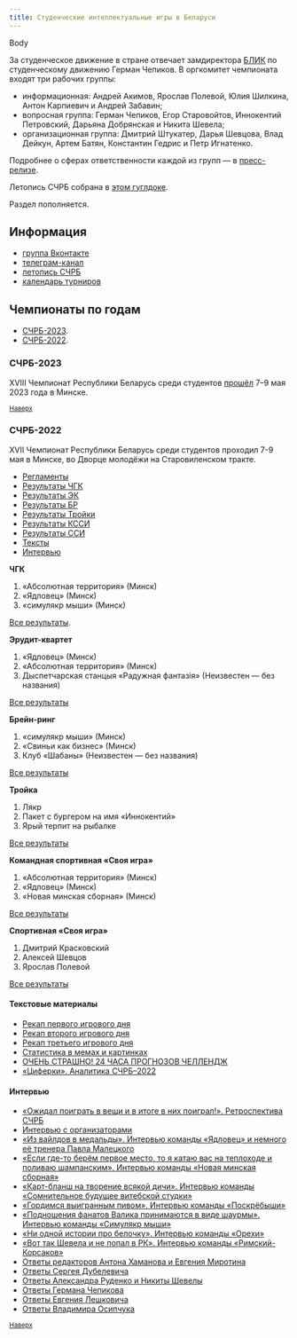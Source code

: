 ```yaml
---
title: Студенческие интеллектуальные игры в Беларуси
---
```


Body

За студенческое движение в стране отвечает замдиректора [БЛИК](https://blik.by/o-nas/) по студенческому движению Герман Чепиков. В оргкомитет чемпионата входят три рабочих группы:
- информационная: Андрей Акимов, Ярослав Полевой, Юлия Шилкина, Антон Карпиевич и Андрей Забавин; 
- вопросная группа: Герман Чепиков, Егор Старовойтов, Иннокентий Петровский, Дарьяна Добрянская и Никита Шевела; 
- организационная группа: Дмитрий Штукатер, Дарья Шевцова, Влад Дейкун, Артем Батян, Константин Гедрис и Петр Игнатенко.

Подробнее о сферах ответственности каждой из групп — в [пресс-релизе](https://docs.google.com/document/d/12pLNbmUBZ-ZWaExir0UDmpKf02n4p0-qwzDigzcuo1Q/edit).

Летопись СЧРБ собрана в [этом гуглдоке](https://docs.google.com/spreadsheets/d/1kLLevoGED1Gpt8eOFoVVDRF8988BwEawdss9JdheWs0/edit#gid=72392059).

Раздел пополняется.

## Информация

- [группа Вконтакте](https://vk.com/studchgk_belarus)
- [телеграм-канал](https://t.me/studchgk_belarus)
- [летопись СЧРБ](https://docs.google.com/spreadsheets/d/1kLLevoGED1Gpt8eOFoVVDRF8988BwEawdss9JdheWs0/edit#gid=518101333)
- [календарь турниров](https://docs.google.com/spreadsheets/d/1uBrM-pbs7cWAM3T8Jh6cKeJJjJzysR9hH0fm6RLHRFA/edit#gid=1088060338)

## Чемпионаты по годам <a name="atop"></a>

- [СЧРБ-2023](#2023).
- [СЧРБ-2022](#2022).

### СЧРБ-2023<a name="2023"></a>

XVIII Чемпионат Республики Беларусь среди студентов [прошёл](https://rating.chgk.info/tournament/8411) 7–9 мая 2023 года в Минске.

<small>[Наверх](#atop)</small>

### СЧРБ-2022<a name="2022"></a>

XVII Чемпионат Республики Беларусь среди студентов проходил 7-9 мая в Минске, во Дворце молодёжи на Старовиленском тракте. 

- [Регламенты](https://docs.google.com/document/d/11eJsVRRN0Q1sFugknEili3M7wH-Lk8JiIt1KUc8AOlg/edit)
- [Результаты ЧГК](#chgk22)
- [Результаты ЭК](#ek22)
- [Результаты БР](#br22)
- [Результаты Тройки](#tr22)
- [Результаты КССИ](#kssi22)
- [Результаты ССИ](#ssi22)
- [Тексты](#texts22)
- [Интервью](#interview22)


**ЧГК** <a name="chgk22"></a>

1. «Абсолютная территория» (Минск)
2. «Ядловец» (Минск)
3. «симулякр мыши» (Минск)

[Все результаты](https://rating.chgk.info/tournament/7469).

**Эрудит-квартет** <a name="ek22"></a>

1. «Ядловец» (Минск)
2. «Абсолютная территория» (Минск)
3. Дыспетчарская станцыя «Радужная фантазiя» (Неизвестен — без названия)

[Все результаты](https://docs.google.com/spreadsheets/d/1rIXfMVYTlyvtzhOsQANlTL5JW4tDHFDqHeDO16dHG4I/edit#gid=896837377)

**Брейн-ринг** <a name="br22"></a>
 
1. «симулякр мыши» (Минск)
2. «Свиньи как бизнес» (Минск)
3. Клуб «Шабаны» (Неизвестен — без названия)

[Все результаты](https://docs.google.com/spreadsheets/d/1Yr2WveXy9TNrytc6Dj71XPdbr3aQI6bydFdLQVJ73h0/edit#gid=704475743)

**Тройка** <a name="tr22"></a>

1. Лякр 
2. Пакет с бургером на имя «Иннокентий»
3. Ярый терпит на рыбалке

[Все результаты](https://docs.google.com/spreadsheets/d/12-KVljyges_R0RVlwoL7PafiFFzsoG9rI39GAsKMGXU/edit?usp=sharing)

**Командная спортивная «Своя игра»** <a name="kssi22"></a>

1. «Абсолютная территория» (Минск)
2. «Ядловец» (Минск)
3. «Новая минская сборная» (Минск)

[Все результаты](https://docs.google.com/spreadsheets/d/11pZd3ksnQJ5UCVfVSHGHHZRR0nOSwIpIPc1VjwmxSiM/edit?usp=sharing)

**Спортивная «Своя игра»** <a name="ssi22"></a>

1. Дмитрий Красковский 
2. Алексей Шевцов
3. Ярослав Полевой 

[Все результаты](https://docs.google.com/spreadsheets/d/12O6h1M_rgoId3WSXTWVveMaC6_pYRdyaFNo_DBZxItA/edit#gid=1433893042)

#### Текстовые материалы <a name="texts22"></a>

- [Рекап первого игрового дня](https://telegra.ph/Rekap-pervogo-dnya-SCHRB-2022-05-07)
- [Рекап второго игрового дня](https://telegra.ph/Rekap-vtorogo-dnya-SCHRB-2022-05-08)
- [Рекап третьего игрового дня](https://telegra.ph/Rekap-tretego-dnya-SCHRB-05-10)
- [Статистика в мемах и картинках](https://telegra.ph/Statistika-v-memah-i-kartinkah-05-06)
- [ОЧЕНЬ СТРАШНО! 24 ЧАСА ПРОГНОЗОВ ЧЕЛЛЕНДЖ](https://telegra.ph/OCHEN-STRASHNO-24-CHASA-PROGNOZOV-CHELLENDZH-05-04)
- [«Циферки». Аналитика СЧРБ–2022](https://telegra.ph/Ciferki-05-04)

#### Интервью <a name="interview22"></a>

- [«Ожидал поиграть в вещи и в итоге в них поиграл!». Ретроспектива СЧРБ](https://decisive-magazine-c82.notion.site/559871b85a634934aa6aa207355502ce)
- [Интервью с организаторами](https://telegra.ph/Neozhidannoe-intervyu-05-05)
- [«Из вайлдов в медальды». Интервью команды «Ядловец» и немного её тренера Павла Малецкого](https://telegra.ph/Intervyuec-Iz-vajldov-v-medaldy-05-06)
- [«Если где-то берём первое место, то я катаю вас на теплоходе и поливаю шампанским». Интервью команды «Новая минская сборная»](https://telegra.ph/Novoe-Minskoe-intervyu-05-05)
- [«Карт-бланш на творение всякой дичи». Интервью команды «Сомнительное будущее витебской студки»](https://telegra.ph/The-Interviewewew-05-04)
- [«Гордимся выигранным пивом». Интервью команды «Поскрёбыши»](https://telegra.ph/Poskryobyshi-Gordimsya-vyigrannym-pivom-05-03)
- [«Подношения фанатов Валика принимаются в виде шаурмы». Интервью команды «Симулякр мыши»](https://telegra.ph/Simulyakr-intervyu-Podnosheniya-fanatov-Valika-prinimayutsya-v-vide-shaurmy-05-03)
- [«Ни одной истории про белочку». Интервью команды «Орехи»](https://telegra.ph/Absolyutnoe-intervyu-Ni-odnoj-istorii-pro-belochku-05-02-2)
- [«Вот так Шевела и не попал в РК». Интервью команды «Римский-Корсаков»](https://telegra.ph/Rimskij-Korsakov-Vot-tak-SHevela-i-ne-popal-v-RK-04-30)
- [Ответы редакторов Антона Хаманова и Евгения Миротина](https://vk.com/wall-107445952_8699)
- [Ответы Сергея Дубелевича](https://vk.com/wall-107445952_8689)
- [Ответы Александра Руденко и Никиты Шевелы](https://vk.com/wall-107445952_8691)
- [Ответы Германа Чепикова](https://vk.com/wall-107445952_8692)
- [Ответы Евгения Лешковича](https://vk.com/wall-107445952_8695)
- [Ответы Владимира Осипчука](https://vk.com/wall-107445952_8698)

<small>[Наверх](#atop)</small>
